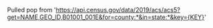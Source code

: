 Pulled pop from 
'https://api.census.gov/data/2019/acs/acs5?get=NAME,GEO_ID,B01001_001E&for=county:*&in=state:*&key={KEY}'
